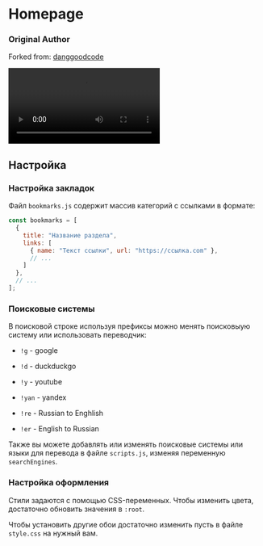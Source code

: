 # Homepage

### Original Author

Forked from: [danggoodcode](https://danggoodcode.com)

<video alt="homepage" src="https://github.com/user-attachments/assets/ac201415-0e85-4a39-be03-c746a5cb3bef"> </video>


## Настройка

### Настройка закладок

Файл `bookmarks.js` содержит массив категорий с ссылками в формате:

```javascript
const bookmarks = [
  {
    title: "Название раздела",
    links: [
      { name: "Текст ссылки", url: "https://ссылка.com" }, 
      // ... 
    ]
  },
  // ... 
];
```



### Поисковые системы

В поисковой строке используя префиксы можно менять поисковыую систему или использовать переводчик:

- `!g` - google

- `!d` - duckduckgo

- `!y` - youtube

- `!yan` - yandex

- `!re` - Russian to Enghlish

- `!er` - English to Russian



Также вы можете добавлять или изменять поисковые системы или языки для перевода в файле `scripts.js`, изменяя переменную `searchEngines`.



### Настройка оформления

Стили задаются с помощью CSS-переменных. Чтобы изменить цвета, достаточно обновить значения в `:root`.

Чтобы установить другие обои достаточно изменить пусть в файле `style.css` на нужный вам.
